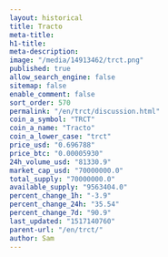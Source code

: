 ```yaml
---
layout: historical
title: Tracto
meta-title: 
h1-title: 
meta-description: 
image: "/media/14913462/trct.png"
published: true
allow_search_engine: false
sitemap: false
enable_comment: false
sort_order: 570
permalink: "/en/trct/discussion.html"
coin_a_symbol: "TRCT"
coin_a_name: "Tracto"
coin_a_lower_case: "trct"
price_usd: "0.696788"
price_btc: "0.00005930"
24h_volume_usd: "81330.9"
market_cap_usd: "70000000.0"
total_supply: "70000000.0"
available_supply: "9563404.0"
percent_change_1h: "-3.9"
percent_change_24h: "35.54"
percent_change_7d: "90.9"
last_updated: "1517140760"
parent-url: "/en/trct/"
author: Sam
---
```


